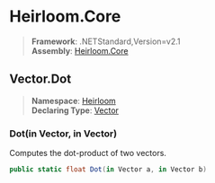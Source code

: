 # Heirloom.Core

> **Framework**: .NETStandard,Version=v2.1  
> **Assembly**: [Heirloom.Core][0]  

## Vector.Dot

> **Namespace**: [Heirloom][0]  
> **Declaring Type**: [Vector][1]  

### Dot(in Vector, in Vector)

Computes the dot-product of two vectors.

```cs
public static float Dot(in Vector a, in Vector b)
```

[0]: ../../../Heirloom.Core.md
[1]: ../Vector.md
